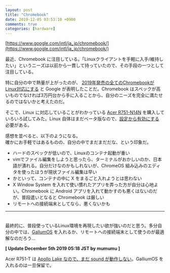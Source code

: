 ```yaml
---
layout: post
title: "Chromebook"
date: 2019-12-05 03:53:10 +0900
comments: true
categories: [hardware]
---
```

[https://www.google.com/intl/ja_jp/chromebook/](https://www.google.com/intl/ja_jp/chromebook/)

最近、Chromebook に注目している。「Linuxクライアントを手軽に入手/維持したい」というニーズは以前から一貫して持っていたので、その手段の一つとして注目している。

特に自分の中で熱量が上がったのが、 [2019年発売の全てのChromebookがLinux対応にする](https://japan.zdnet.com/article/35136835/) と Google が表明したことだ。Chromebook はスペックが高いものでなければ3万円台から手に入ることから、自分のニーズを完全に満たせるのではないかと考えたのだ。

そこで、Linux に対応していることがわかっている [Acer R751-N14N](https://acerjapan.com/notebook/chromebook/spin11/R751T-N14N) を購入していろいろ試してみた。Linux 自体はまだベータ版なので、[設定から有効にする](https://support.google.com/chromebook/answer/9145439?hl=ja) 必要がある。

感想を並べると、以下のようになる。  
確かにお手軽ではあるものの、自分の中でまだまだだな、という印象だ。

- ハードのスペックが低いので、Linuxのコンテナ起動が重い  
- vimでファイル編集をしようと思ったら、ターミナルがおかしいのか、日本語が潰れる。自分だけなのかもしれないが、ChromeOS 組み込みのエディタを使ったほうが現状ファイル編集は早い  
- かといって、コンテナの中に X をまるごと入れようとは思わない   
- X Window System を入れて使い慣れたアプリを弄った方が自分は心地よい。Chromebook に Android アプリを入れて動かすのも悪くはないのだが、普段遣いとなると Chromebook は厳しい  
- リモートへの接続端末としてなら、悪くないかも
  
----
　  
最終的に、普段使っているLinux環境を再現したい欲が強いのだと思う。多分自分の中では、[GallumOS](https://galliumos.org/) を入れるか、リモートへの接続端末として使うのが最適解なのだろう...

<b>[ Update December 5th 2019 05:18 JST by mumumu ]</b>

Acer R751-T は [Apollo Lake なので、まだ sound が動作しない](https://github.com/GalliumOS/galliumos-distro/issues/364)。GalliumOS を入れるのは一旦保留で。

